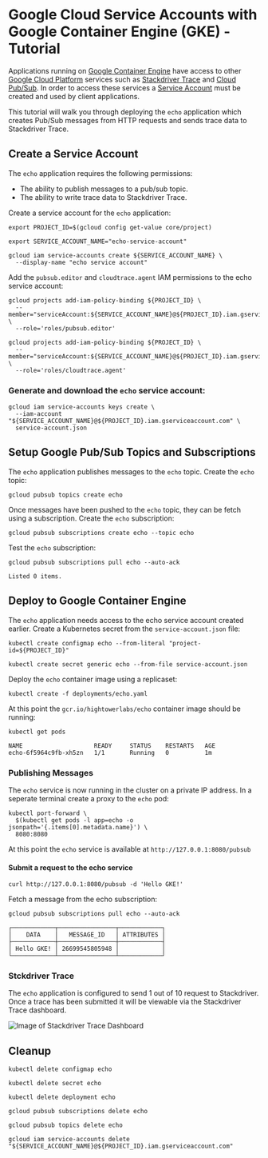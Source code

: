 # Google Cloud Service Accounts with Google Container Engine (GKE) - Tutorial

Applications running on [Google Container Engine](https://cloud.google.com/container-engine) have access to other [Google Cloud Platform](https://cloud.google.com) services such as [Stackdriver Trace](https://cloud.google.com/trace) and [Cloud Pub/Sub](https://cloud.google.com/pubsub). In order to access these services a [Service Account](https://cloud.google.com/compute/docs/access/service-accounts) must be created and used by client applications.

This tutorial will walk you through deploying the `echo` application which creates Pub/Sub messages from HTTP requests and sends trace data to Stackdriver Trace.  

## Create a Service Account

The `echo` application requires the following permissions:

* The ability to publish messages to a pub/sub topic.
* The ability to write trace data to Stackdriver Trace.

Create a service account for the `echo` application:

```
export PROJECT_ID=$(gcloud config get-value core/project)
```

```
export SERVICE_ACCOUNT_NAME="echo-service-account"
```

```
gcloud iam service-accounts create ${SERVICE_ACCOUNT_NAME} \
  --display-name "echo service account"
```

Add the `pubsub.editor` and `cloudtrace.agent` IAM permissions to the echo service account:

```
gcloud projects add-iam-policy-binding ${PROJECT_ID} \
  --member="serviceAccount:${SERVICE_ACCOUNT_NAME}@${PROJECT_ID}.iam.gserviceaccount.com" \
  --role='roles/pubsub.editor'
```

```
gcloud projects add-iam-policy-binding ${PROJECT_ID} \
  --member="serviceAccount:${SERVICE_ACCOUNT_NAME}@${PROJECT_ID}.iam.gserviceaccount.com" \
  --role='roles/cloudtrace.agent'
```

### Generate and download the `echo` service account:

```
gcloud iam service-accounts keys create \
  --iam-account "${SERVICE_ACCOUNT_NAME}@${PROJECT_ID}.iam.gserviceaccount.com" \
  service-account.json
```

## Setup Google Pub/Sub Topics and Subscriptions

The `echo` application publishes messages to the `echo` topic. Create the `echo` topic:

```
gcloud pubsub topics create echo
```

Once messages have been pushed to the `echo` topic, they can be fetch using a subscription. Create the `echo` subscription:

```
gcloud pubsub subscriptions create echo --topic echo
```

Test the `echo` subscription:

```
gcloud pubsub subscriptions pull echo --auto-ack
```

```
Listed 0 items.
```

## Deploy to Google Container Engine

The `echo` application needs access to the echo service account created earlier. Create a Kubernetes secret from the `service-account.json` file:

```
kubectl create configmap echo --from-literal "project-id=${PROJECT_ID}"
```

```
kubectl create secret generic echo --from-file service-account.json
```

Deploy the `echo` container image using a replicaset:

```
kubectl create -f deployments/echo.yaml
```

At this point the `gcr.io/hightowerlabs/echo` container image should be running:

```
kubectl get pods
```
```
NAME                    READY     STATUS    RESTARTS   AGE
echo-6f5964c9fb-xh5zn   1/1       Running   0          1m
```

### Publishing Messages

The `echo` service is now running in the cluster on a private IP address. In a seperate terminal create a proxy to the `echo` pod:

```
kubectl port-forward \
  $(kubectl get pods -l app=echo -o jsonpath='{.items[0].metadata.name}') \
  8080:8080
```

At this point the `echo` service is available at `http://127.0.0.1:8080/pubsub`

#### Submit a request to the echo service

```
curl http://127.0.0.1:8080/pubsub -d 'Hello GKE!'
```

Fetch a message from the echo subscription:

```
gcloud pubsub subscriptions pull echo --auto-ack
```

```
┌────────────┬────────────────┬────────────┐
│    DATA    │   MESSAGE_ID   │ ATTRIBUTES │
├────────────┼────────────────┼────────────┤
│ Hello GKE! │ 26699545805948 │            │
└────────────┴────────────────┴────────────┘
```

### Stckdriver Trace

The `echo` application is configured to send 1 out of 10 request to Stackdriver. Once a trace has been submitted it will be viewable via the Stackdriver Trace dashboard.

![Image of Stackdriver Trace Dashboard](stackdriver-trace.png)

## Cleanup

```
kubectl delete configmap echo
```

```
kubectl delete secret echo
```

```
kubectl delete deployment echo
```

```
gcloud pubsub subscriptions delete echo
```

```
gcloud pubsub topics delete echo
```

```
gcloud iam service-accounts delete "${SERVICE_ACCOUNT_NAME}@${PROJECT_ID}.iam.gserviceaccount.com"
```
